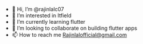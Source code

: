 - 👋 Hi, I’m @rajinlalc07 
- 👀 I’m interested in Itfield
- 🌱 I’m currently learning flutter
- 💞️ I’m looking to collaborate on building flutter apps
- 📫 How to reach me Rajinlalofficial@gmail.com

<!---
rajinlalc07/rajinlalc07 is a ✨ special ✨ repository because its `README.md` (this file) appears on your GitHub profile.
You can click the Preview link to take a look at your changes.
--->
